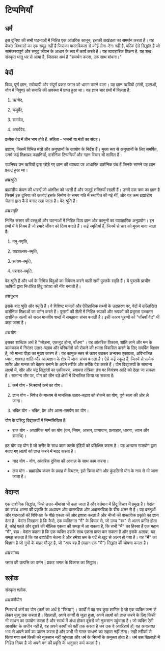 # टिप्पणियाँ

## धर्म

इस दुनिया की सभी घटनाओं में निहित एक आंतरिक कानून, इसकी अखंडता का समर्थन करता है। यह केवल विश्वासों का एक समूह नहीं है जिसका वास्तविकता से कोई लेना-देना नहीं है, बल्कि ऐसे सिद्धांत हैं जो सामंजस्यपूर्ण और समृद्ध जीवन के आधार के रूप में कार्य करते हैं। यह व्यावहारिक शिक्षण है. यह शब्द संस्कृत धातु धर से आया है, जिसका अर्थ है "समर्थन करना, एक साथ बांधना।"

## वेदों

दिव्य, पूर्ण ज्ञान, सर्वव्यापी और संपूर्ण प्रकट जगत को धारण करने वाला। यह ज्ञान ऋषियों (संतों, द्रष्टाओं, योग में निपुण) को समाधि की अवस्था में प्राप्त हुआ था। यह ज्ञान चार ग्रंथों में मिलता है:

1. ऋग्वेद,

2. यजुर्वेद,

3. सामवेद,

4. अथर्ववेद.

प्रत्येक वेद में तीन भाग होते हैं: संहिता - भजनों या मंत्रों का संग्रह।

ब्राह्मण, जिसमें विभिन्न मंत्रों और अनुष्ठानों के उपयोग के निर्देश हैं। मुख्य रूप से अनुष्ठानों के लिए समर्पित, उनमें कई शिक्षाप्रद कहानियाँ, दार्शनिक टिप्पणियाँ और गहन विचार भी शामिल हैं।

उपनिषद उन ऋषियों द्वारा छोड़े गए ज्ञान की व्याख्या पर आधारित दार्शनिक ग्रंथ हैं जिनके सामने यह ज्ञान प्रकट हुआ था।

##श्रुति

ब्रह्मांडीय कंपन की धाराएँ जो अंतरिक्ष को भरती हैं और जादुई शक्तियाँ रखती हैं। उनमें उस क्रम का ज्ञान है जिसमें इस दुनिया की ऊर्जाएं इसके निर्माण के समय गति में स्थापित की गई थीं, और यह क्रम ब्रह्मांडीय चेतना द्वारा कैसे बनाए रखा जाता है। वेद श्रुति हैं।

##स्मृति

निर्मित संसार की वस्तुओं और घटनाओं में निहित दिव्य ज्ञान और कानूनों का व्यावहारिक अनुप्रयोग। इन ग्रंथों में वे नियम हैं जो हमारे जीवन को दिव्य बनाते हैं। कई स्मृतियाँ हैं, जिनमें से चार को मुख्य माना जाता है:

1. मनु-स्मृति,

2. याज्ञवल्क्य-स्मृति,

3. सांख्य-स्मृति,

4. पराशर-स्मृति.

वेद श्रुति हैं और धर्म के विभिन्न बिंदुओं का विवेचन करने वाली सभी पुस्तकें स्मृति हैं। ये पुस्तकें प्राचीन ऋषियों द्वारा निर्धारित हिंदू परंपरा की नींव बनाती हैं।

##पुराण

इसके बाद श्रुति और स्मृति हैं। वे विशिष्ट मामलों और ऐतिहासिक तथ्यों के उदाहरण पर, वेदों में उल्लिखित दार्शनिक शिक्षाओं का वर्णन करते हैं। पुराणों की शैली में निहित रूपकों और रूपकों की प्रचुरता उच्चतम दार्शनिक सत्यों को सरल मानवीय शब्दों में समझाना संभव बनाती है। इसी कारण पुराणों को "पाँचवाँ वेद" भी कहा जाता है।

##योग

इसका शाब्दिक अर्थ है "जोड़ना, एकजुट होना, बाँधना"। यह आंतरिक विकास, शांति लाने और मन के कामकाज में निरंतर उतार-चढ़ाव और परिवर्तनों को रोकने की क्षमता विकसित करने के लिए समर्पित विज्ञान है, जो मानव पीड़ा का मुख्य कारण है। यह कामुक स्तर से ऊपर उठकर अभ्यस्त एकाग्रता, अविभाजित ध्यान, शाश्वत शांति और आत्मज्ञान के क्षेत्र में जाना संभव बनाता है। ऐसे कई स्कूल हैं, जिनमें से प्रत्येक शरीर और मानस को बेहतर बनाने के अपने तरीके और तरीके पेश करते हैं। योग विद्यालयों के सामान्य लक्ष्यों में, सौर और चंद्र सिद्धांतों का एकीकरण, स्वायत्त तंत्रिका तंत्र पर नियंत्रण आदि को देखा जा सकता है। सामान्य तौर पर, योग को तीन बड़े क्षेत्रों में विभाजित किया जा सकता है:

1. कर्म योग - निःस्वार्थ कर्म का योग।

2. ज्ञान योग - निषेध के माध्यम से मानसिक उतार-चढ़ाव को रोकने का योग, पूर्ण सत्य की ओर ले जाना।

3. भक्ति योग - भक्ति, प्रेम और आत्म-समर्पण का योग।

योग के प्रसिद्ध विद्यालयों में निम्नलिखित हैं:

- राज योग - अष्टांगिक मार्ग का योग (यम, नियम, आसन, प्राणायाम, प्रत्याहार, धारणा, ध्यान और समाधि)।

हठ योग वह योग है जो शरीर के साथ काम करके इंद्रियों को प्रशिक्षित करता है। यह अभ्यास राजयोग द्वारा बताए गए लक्ष्यों को प्राप्त करने में मदद करता है।

- नाद योग - योग, आंतरिक दुनिया की आवाज़ के साथ काम करना।

- लय योग - ब्रह्मांडीय कंपन के प्रवाह में विघटन; इसे क्रिया योग और कुंडलिनी योग के नाम से भी जाना जाता है।

## वेदान्त

एक दार्शनिक सिद्धांत, जिसे उत्तर-मीमांसा भी कहा जाता है और वर्तमान में हिंदू विचार में प्रमुख है। वेदांत का संबंध आत्मा की प्रकृति के अध्ययन और वास्तविक और अवास्तविक के बीच अंतर से है। यह वस्तुओं और घटनाओं की विविधता के पीछे एकता की ओर इशारा करता है और चीजों की वास्तविक प्रकृति का ज्ञान देता है। वेदांत सिखाता है कि कैसे, एक व्यक्तिगत "मैं" के विचार से, जो उच्च "स्व" से अलग प्रतीत होता है, कोई पहले और दूसरे की मौलिक एकता की समझ में आ सकता है, कि सभी "मैं" का हिस्सा हैं एक महान "मैं", ब्रह्म। वेदांत कहता है कि एक व्यक्ति उसके साथ एकता प्राप्त कर सकता है और इसके अलावा, यह समझ सकता है कि वह ब्रह्मांडीय चेतना है और हमेशा भ्रम के पर्दे से खुद से अलग हो गया है। यह "मैं" का विज्ञान है जो गुणों के बाहर मौजूद है, जो "आप वह हैं (महान एक "मैं") सिद्धांत की घोषणा करता है।

##सांख्य

जगत की उत्पत्ति का वर्णन | प्रकट जगत के विकास का सिद्धांत।

## श्लोक

संस्कृत श्लोक.

##कर्मयोग

निःस्वार्थ कर्म का योग (कर्म का अर्थ है "क्रिया")। कार्यों में वह सब कुछ शामिल है जो एक व्यक्ति जन्म से लेकर मृत्यु तक करता है। खिलाड़ी, अपने कार्यों से जुड़ा हुआ, अपने लक्ष्यों को प्राप्त करने के लिए किसी भी साधन का उपयोग करता है और स्वार्थ में अंधा होकर दूसरों को नुकसान पहुंचाता है। जो व्यक्ति ऐसी आसक्ति के अधीन नहीं है, वह अपने कार्यों को वहीं तक करता है जब तक वे अपरिहार्य हों; वह अनासक्त भाव से अपने कर्म का पालन करता है और कभी भी गलत साधनों का सहारा नहीं लेता। सही तरीकों से किया गया कर्म किसी को नुकसान नहीं पहुंचाता और धर्म के नियमों के अनुरूप होता है। धर्म उस खिलाड़ी में निहित नियम है जो अपने मन की प्रवृत्ति के अनुसार कर्म करता है।
